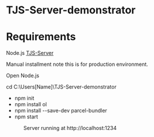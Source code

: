 # TJS-Server-demonstrator

# Requirements

Node.js
[TJS-Server](https://github.com/schawanji/TJS-Server)

Manual installment note this is for production environment.

Open Node.js

cd C:\Users\[Name]\TJS-Server-demonstrator

<ul> 
<li>npm init</li>
<li>npm install ol</li>
<li>npm install --save-dev parcel-bundler</li>
<li>npm start</li>

<ul>

Server running at http://localhost:1234
